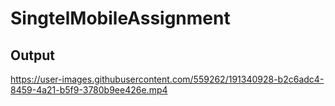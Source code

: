 # SingtelMobileAssignment

## Output 


https://user-images.githubusercontent.com/559262/191340928-b2c6adc4-8459-4a21-b5f9-3780b9ee426e.mp4

